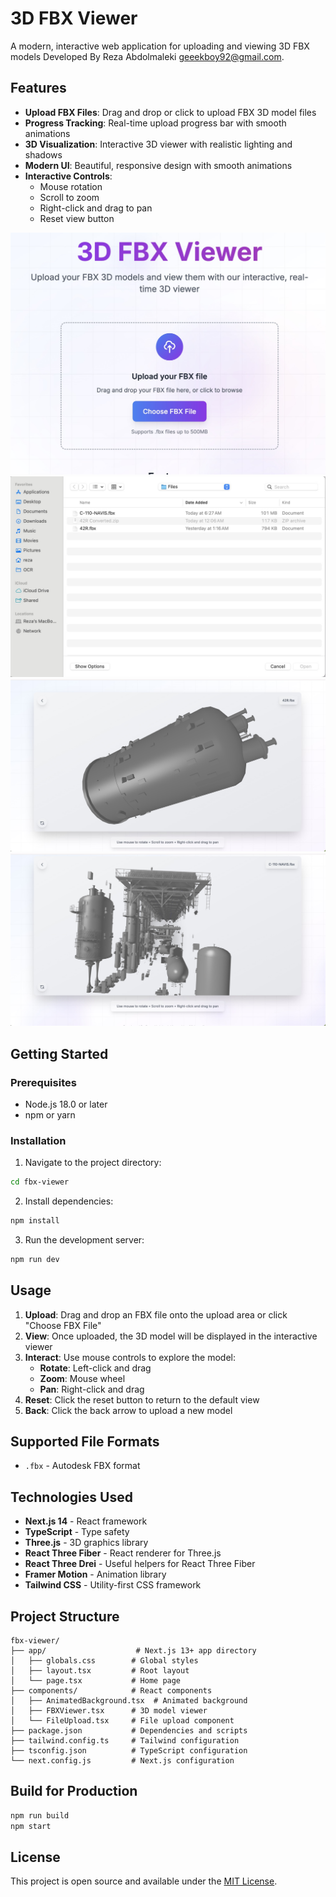 # 3D FBX Viewer

A modern, interactive web application for uploading and viewing 3D FBX models Developed By Reza Abdolmaleki geeekboy92@gmail.com.

## Features

- **Upload FBX Files**: Drag and drop or click to upload FBX 3D model files
- **Progress Tracking**: Real-time upload progress bar with smooth animations
- **3D Visualization**: Interactive 3D viewer with realistic lighting and shadows
- **Modern UI**: Beautiful, responsive design with smooth animations
- **Interactive Controls**: 
  - Mouse rotation
  - Scroll to zoom
  - Right-click and drag to pan
  - Reset view button

![home](https://github.com/geeekboy92/FBX_3D_Model_Viewer/blob/main/1.jpeg)
![home](https://github.com/geeekboy92/FBX_3D_Model_Viewer/blob/main/2.jpeg)
![home](https://github.com/geeekboy92/FBX_3D_Model_Viewer/blob/main/3.jpeg)
![home](https://github.com/geeekboy92/FBX_3D_Model_Viewer/blob/main/4.jpeg)


## Getting Started

### Prerequisites

- Node.js 18.0 or later
- npm or yarn

### Installation

1. Navigate to the project directory:
```bash
cd fbx-viewer
```

2. Install dependencies:
```bash
npm install
```

3. Run the development server:
```bash
npm run dev
```

## Usage

1. **Upload**: Drag and drop an FBX file onto the upload area or click "Choose FBX File"
2. **View**: Once uploaded, the 3D model will be displayed in the interactive viewer
3. **Interact**: Use mouse controls to explore the model:
   - **Rotate**: Left-click and drag
   - **Zoom**: Mouse wheel
   - **Pan**: Right-click and drag
4. **Reset**: Click the reset button to return to the default view
5. **Back**: Click the back arrow to upload a new model

## Supported File Formats

- `.fbx` - Autodesk FBX format

## Technologies Used

- **Next.js 14** - React framework
- **TypeScript** - Type safety
- **Three.js** - 3D graphics library  
- **React Three Fiber** - React renderer for Three.js
- **React Three Drei** - Useful helpers for React Three Fiber
- **Framer Motion** - Animation library
- **Tailwind CSS** - Utility-first CSS framework

## Project Structure

```
fbx-viewer/
├── app/                    # Next.js 13+ app directory
│   ├── globals.css        # Global styles
│   ├── layout.tsx         # Root layout
│   └── page.tsx           # Home page
├── components/            # React components
│   ├── AnimatedBackground.tsx  # Animated background
│   ├── FBXViewer.tsx      # 3D model viewer
│   └── FileUpload.tsx     # File upload component
├── package.json           # Dependencies and scripts
├── tailwind.config.ts     # Tailwind configuration
├── tsconfig.json          # TypeScript configuration
└── next.config.js         # Next.js configuration
```

## Build for Production

```bash
npm run build
npm start
```

## License

This project is open source and available under the [MIT License](LICENSE).
